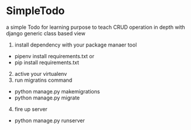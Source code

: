 # SimpleTodo
a simple Todo for learning purpose to teach CRUD operation in depth with django generic class based view

1. install dependency with your package manaer tool
- pipenv install requirements.txt
or 
- pip install requirements.txt
2. active your virtualenv
3. run migratins command
- python manage.py makemigrations
- python manage.py migrate
4. fire up server
- python manage.py runserver
